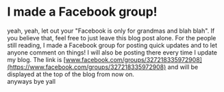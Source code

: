 # I made a Facebook group!
yeah, yeah, let out your "Facebook is only for grandmas and blah blah". If you believe that, feel free to just leave this blog post alone. For the people still reading, I made a Facebook group for posting quick updates and to let anyone comment on things! I will also be posting there every time I update my blog. The link is [www.facebook.com/groups/327218335972908](https://www.facebook.com/groups/327218335972908) and will be displayed at the top of the blog from now on.  
  anyways bye yall
